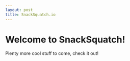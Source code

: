 ```yaml
---
layout: post
title: SnackSquatch.io
---
```


<h1> Welcome to SnackSquatch!</h1>

<p>Plenty more cool stuff to come, check it out!</p>
